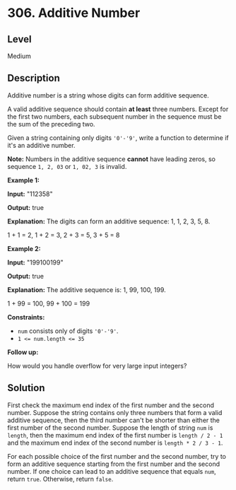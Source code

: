 # 306. Additive Number
## Level
Medium

## Description
Additive number is a string whose digits can form additive sequence.

A valid additive sequence should contain **at least** three numbers. Except for the first two numbers, each subsequent number in the sequence must be the sum of the preceding two.

Given a string containing only digits `'0'-'9'`, write a function to determine if it's an additive number.

**Note:** Numbers in the additive sequence **cannot** have leading zeros, so sequence `1, 2, 03` or `1, 02, 3` is invalid.

**Example 1:**

**Input:** "112358"

**Output:** true

**Explanation:** The digits can form an additive sequence: 1, 1, 2, 3, 5, 8.

1 + 1 = 2, 1 + 2 = 3, 2 + 3 = 5, 3 + 5 = 8

**Example 2:**

**Input:** "199100199"

**Output:** true

**Explanation:** The additive sequence is: 1, 99, 100, 199.

1 + 99 = 100, 99 + 100 = 199

**Constraints:**

* `num` consists only of digits `'0'-'9'`.
* `1 <= num.length <= 35`

**Follow up:**

How would you handle overflow for very large input integers?

## Solution
First check the maximum end index of the first number and the second number. Suppose the string contains only three numbers that form a valid additive sequence, then the third number can't be shorter than either the first number of the second number. Suppose the length of string `num` is `length`, then the maximum end index of the first number is `length / 2 - 1` and the maximum end index of the second number is `length * 2 / 3 - 1`.

For each possible choice of the first number and the second number, try to form an additive sequence starting from the first number and the second number. If one choice can lead to an additive sequence that equals `num`, return `true`. Otherwise, return `false`.
